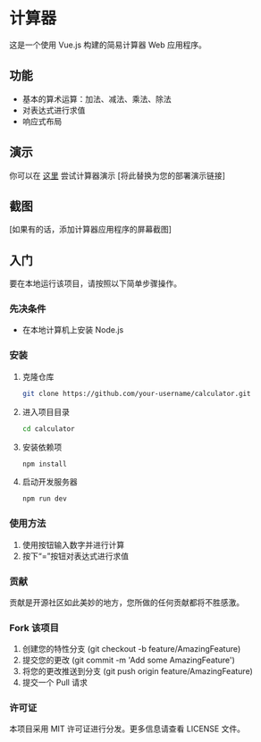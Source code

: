 # 计算器

这是一个使用 Vue.js 构建的简易计算器 Web 应用程序。

## 功能

- 基本的算术运算：加法、减法、乘法、除法
- 对表达式进行求值
- 响应式布局

## 演示

你可以在 [这里](#) 尝试计算器演示 [将此替换为您的部署演示链接]

## 截图

[如果有的话，添加计算器应用程序的屏幕截图]

## 入门

要在本地运行该项目，请按照以下简单步骤操作。

### 先决条件

- 在本地计算机上安装 Node.js

### 安装

1. 克隆仓库
   ```sh
   git clone https://github.com/your-username/calculator.git
2. 进入项目目录
   ```sh
   cd calculator
3. 安装依赖项
   ```sh
   npm install
4. 启动开发服务器
   ```sh
   npm run dev
### 使用方法
1. 使用按钮输入数字并进行计算
2. 按下“=”按钮对表达式进行求值
### 贡献
贡献是开源社区如此美妙的地方，您所做的任何贡献都将不胜感激。

### Fork 该项目
1. 创建您的特性分支 (git checkout -b feature/AmazingFeature)
2. 提交您的更改 (git commit -m 'Add some AmazingFeature')
3. 将您的更改推送到分支 (git push origin feature/AmazingFeature)
4. 提交一个 Pull 请求
### 许可证
本项目采用 MIT 许可证进行分发。更多信息请查看 LICENSE 文件。

